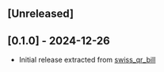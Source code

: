 ## [Unreleased]

## [0.1.0] - 2024-12-26

- Initial release extracted from [swiss_qr_bill](https://github.com/marcoroth/swiss_qr_bill)
